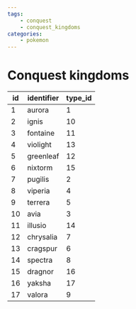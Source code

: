 ```yaml
---
tags:
    - conquest
    - conquest_kingdoms
categories:
    - pokemon
---
```


# Conquest kingdoms

| id | identifier | type_id |
|----|------------|---------|
| 1  | aurora     | 1       |
| 2  | ignis      | 10      |
| 3  | fontaine   | 11      |
| 4  | violight   | 13      |
| 5  | greenleaf  | 12      |
| 6  | nixtorm    | 15      |
| 7  | pugilis    | 2       |
| 8  | viperia    | 4       |
| 9  | terrera    | 5       |
| 10 | avia       | 3       |
| 11 | illusio    | 14      |
| 12 | chrysalia  | 7       |
| 13 | cragspur   | 6       |
| 14 | spectra    | 8       |
| 15 | dragnor    | 16      |
| 16 | yaksha     | 17      |
| 17 | valora     | 9       |
